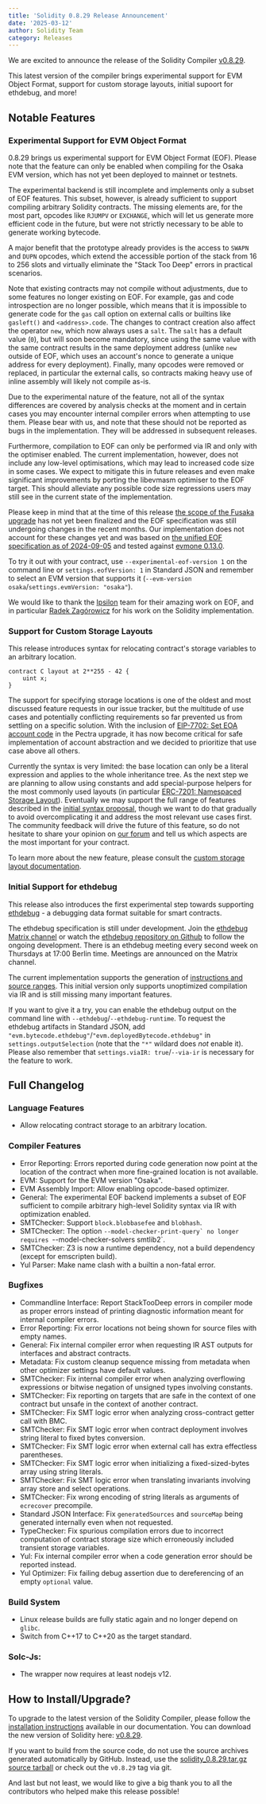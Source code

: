 ```yaml
---
title: 'Solidity 0.8.29 Release Announcement'
date: '2025-03-12'
author: Solidity Team
category: Releases
---
```


We are excited to announce the release of the Solidity Compiler [v0.8.29](https://github.com/ethereum/solidity/releases/tag/v0.8.29).

This latest version of the compiler brings experimental support for EVM Object Format, support for custom storage layouts, initial supoort for ethdebug, and more!

## Notable Features

### Experimental Support for EVM Object Format

0.8.29 brings us experimental support for EVM Object Format (EOF).
Please note that the feature can only be enabled when compiling for the Osaka EVM version, which has not yet been deployed to mainnet or testnets.

The experimental backend is still incomplete and implements only a subset of EOF features.
This subset, however, is already sufficient to support compiling arbitrary Solidity contracts.
The missing elements are, for the most part, opcodes like `RJUMPV` or `EXCHANGE`, which will let us generate more efficient code in the future, but were not strictly necessary to be able to generate working bytecode.

A major benefit that the prototype already provides is the access to `SWAPN` and `DUPN` opcodes, which extend the accessible portion of the stack from 16 to 256 slots and virtually eliminate the "Stack Too Deep" errors in practical scenarios.

Note that existing contracts may not compile without adjustments, due to some features no longer existing on EOF.
For example, gas and code introspection are no longer possible, which means that it is impossible to generate code for the `gas` call option on external calls or builtins like `gasleft()` and `<address>.code`.
The changes to contract creation also affect the operator `new`, which now always uses a `salt`.
The `salt` has a default value (`0`), but will soon become mandatory, since using the same value with the same contract results in the same deployment address 
(unlike `new` outside of EOF, which uses an account's nonce to generate a unique address for every deployment).
Finally, many opcodes were removed or replaced, in particular the external calls, so contracts making heavy use of inline assembly will likely not compile as-is.

Due to the experimental nature of the feature, not all of the syntax differences are covered by analysis checks at the moment and in certain cases you may encounter internal compiler errors when attempting to use them.
Please bear with us, and note that these should not be reported as bugs in the implementation.
They will be addressed in subsequent releases.

Furthermore, compilation to EOF can only be performed via IR and only with the optimiser enabled.
The current implementation, however, does not include any low-level optimisations, which may lead to increased code size in some cases.
We expect to mitigate this in future releases and even make significant improvements by porting the libevmasm optimiser to the EOF target.
This should alleviate any possible code size regressions users may still see in the current state of the implementation.

Please keep in mind that at the time of this release [the scope of the Fusaka upgrade](https://eips.ethereum.org/EIPS/eip-7607) has not yet been finalized and the EOF specification was still undergoing changes in the recent months.
Our implementation does not account for these changes yet and was based on [the unified EOF specification as of 2024-09-05](https://github.com/ipsilon/eof/blob/7728efe7433b8521c8b6711610e56c6122440795/spec/eof.md) and tested against [evmone 0.13.0](https://github.com/ethereum/evmone/releases/tag/v0.13.0).

To try it out with your contract, use `--experimental-eof-version 1` on the command line or `settings.eofVersion: 1` in Standard JSON and remember to select an EVM version that supports it (`--evm-version osaka`/`settings.evmVersion: "osaka"`).

We would like to thank the [Ipsilon](https://notes.ethereum.org/@ipsilon/about) team for their amazing work on EOF, and in particular [Radek Zagórowicz](https://github.com/rodiazet) for his work on the Solidity implementation.

### Support for Custom Storage Layouts

This release introduces syntax for relocating contract's storage variables to an arbitrary location.

```solidity
contract C layout at 2**255 - 42 {
    uint x;
}
```

The support for specifying storage locations is one of the oldest and most discussed feature requests in our issue tracker, but the multitude of use cases and potentially conflicting requirements so far prevented us from settling on a specific solution.
With the inclusion of [EIP-7702: Set EOA account code](https://eips.ethereum.org/EIPS/eip-7702) in the Pectra upgrade, it has now become critical for safe implementation of account abstraction and we decided to prioritize that use case above all others.

Currently the syntax is very limited: the base location can only be a literal expression and applies to the whole inheritance tree.
As the next step we are planning to allow using constants and add special-purpose helpers for the most commonly used layouts (in particular [ERC-7201: Namespaced Storage Layout](https://eips.ethereum.org/EIPS/eip-7201)).
Eventually we may support the full range of features described in the [initial syntax proposal](https://notes.ethereum.org/@solidity/explicit-storage-layout-syntax), though we want to do that gradually to avoid overcomplicating it and address the most relevant use cases first.
The community feedback will drive the future of this feature, so do not hesitate to share your opinion on [our forum](https://forum.soliditylang.org) and tell us which aspects are the most important for your contract.

To learn more about the new feature, please consult the [custom storage layout documentation](https://docs.soliditylang.org/en/v0.8.29/contracts.html#custom-storage-layout).

### Initial Support for ethdebug

This release also introduces the first experimental step towards supporting [ethdebug](https://ethdebug.github.io/format/spec/overview) - a debugging data format suitable for smart contracts.

The ethdebug specification is still under development.
Join the [ethdebug Matrix channel](https://matrix.to/#/#ethdebug:matrix.org) or watch the [ethdebug repository on Github](https://github.com/ethdebug/format) to follow the ongoing development.
There is an ethdebug meeting every second week on Thursdays at 17:00 Berlin time.
Meetings are announced on the Matrix channel.

The current implementation supports the generation of [instructions and source ranges](https://ethdebug.github.io/format/spec/program).
This initial version only supports unoptimized compilation via IR and is still missing many important features.

If you want to give it a try, you can enable the ethdebug output on the command line with `--ethdebug`/`--ethdebug-runtime`.
To request the ethdebug artifacts in Standard JSON, add `"evm.bytecode.ethdebug"`/`"evm.deployedBytecode.ethdebug"` in `settings.outputSelection` (note that the `"*"` wildard does *not* enable it).
Please also remember that `settings.viaIR: true`/`--via-ir` is necessary for the feature to work.

## Full Changelog

### Language Features

* Allow relocating contract storage to an arbitrary location.

### Compiler Features

* Error Reporting: Errors reported during code generation now point at the location of the contract when more fine-grained location is not available.
* EVM: Support for the EVM version "Osaka".
* EVM Assembly Import: Allow enabling opcode-based optimizer.
* General: The experimental EOF backend implements a subset of EOF sufficient to compile arbitrary high-level Solidity syntax via IR with optimization enabled.
* SMTChecker: Support `block.blobbasefee` and `blobhash`.
* SMTChecker: The option ``--model-checker-print-query` no longer requires ``--model-checker-solvers smtlib2`.
* SMTChecker: Z3 is now a runtime dependency, not a build dependency (except for emscripten build).
* Yul Parser: Make name clash with a builtin a non-fatal error.

### Bugfixes

* Commandline Interface: Report StackTooDeep errors in compiler mode as proper errors instead of printing diagnostic information meant for internal compiler errors.
* Error Reporting: Fix error locations not being shown for source files with empty names.
* General: Fix internal compiler error when requesting IR AST outputs for interfaces and abstract contracts.
* Metadata: Fix custom cleanup sequence missing from metadata when other optimizer settings have default values.
* SMTChecker: Fix internal compiler error when analyzing overflowing expressions or bitwise negation of unsigned types involving constants.
* SMTChecker: Fix reporting on targets that are safe in the context of one contract but unsafe in the context of another contract.
* SMTChecker: Fix SMT logic error when analyzing cross-contract getter call with BMC.
* SMTChecker: Fix SMT logic error when contract deployment involves string literal to fixed bytes conversion.
* SMTChecker: Fix SMT logic error when external call has extra effectless parentheses.
* SMTChecker: Fix SMT logic error when initializing a fixed-sized-bytes array using string literals.
* SMTChecker: Fix SMT logic error when translating invariants involving array store and select operations.
* SMTChecker: Fix wrong encoding of string literals as arguments of `ecrecover` precompile.
* Standard JSON Interface: Fix `generatedSources` and `sourceMap` being generated internally even when not requested.
* TypeChecker: Fix spurious compilation errors due to incorrect computation of contract storage size which erroneously included transient storage variables.
* Yul: Fix internal compiler error when a code generation error should be reported instead.
* Yul Optimizer: Fix failing debug assertion due to dereferencing of an empty `optional` value.

### Build System

* Linux release builds are fully static again and no longer depend on `glibc`.
* Switch from C\++17 to C\++20 as the target standard.

### Solc-Js:

* The wrapper now requires at least nodejs v12.

## How to Install/Upgrade?

To upgrade to the latest version of the Solidity Compiler, please follow the [installation instructions](https://docs.soliditylang.org/en/v0.8.29/installing-solidity.html) available in our documentation.
You can download the new version of Solidity here: [v0.8.29](https://github.com/ethereum/solidity/releases/tag/v0.8.29).

If you want to build from the source code, do not use the source archives generated automatically by GitHub. Instead, use the [solidity_0.8.29.tar.gz source tarball](https://github.com/ethereum/solidity/releases/download/v0.8.29/solidity_0.8.29.tar.gz) or check out the `v0.8.29` tag via git.

And last but not least, we would like to give a big thank you to all the contributors who helped make this release possible!
